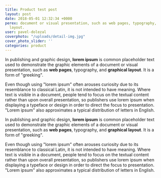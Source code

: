 ```yaml
---
title: Product test post
layout: post
date: 2018-05-01 12:32:34 +0000
perex: document or visual presentation, such as web pages, typography, and graphical
  layout.
user: pavel-dolezal
coverphoto: "/uploads/detail-img.jpg"
cover_photo_slider: ''
categories: product
---
```

In publishing and graphic design, **lorem ipsum** is common placeholder text used to demonstrate the graphic elements of a document or visual presentation, such as **web pages**, typography, and **graphical layout**. It is a form of "greeking".

Even though using "lorem ipsum" often arouses curiosity due to its resemblance to classical Latin, it is not intended to have meaning. Where text is visible in a document, people tend to focus on the textual content rather than upon overall presentation, so publishers use lorem ipsum when displaying a typeface or design in order to direct the focus to presentation. "Lorem ipsum" also approximates a typical distribution of letters in English.

In publishing and graphic design, **lorem ipsum** is common placeholder text used to demonstrate the graphic elements of a document or visual presentation, such as **web pages**, typography, and **graphical layout**. It is a form of "greeking".

Even though using "lorem ipsum" often arouses curiosity due to its resemblance to classical Latin, it is not intended to have meaning. Where text is visible in a document, people tend to focus on the textual content rather than upon overall presentation, so publishers use lorem ipsum when displaying a typeface or design in order to direct the focus to presentation. "Lorem ipsum" also approximates a typical distribution of letters in English.